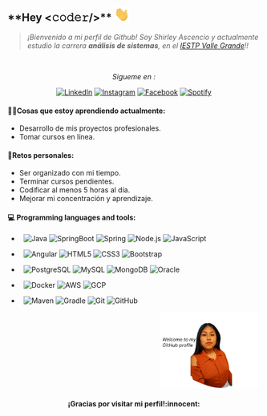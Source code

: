 <!-- Greeting -->
<h2> **Hey <𝚌𝚘𝚍𝚎𝚛/>** <img src="https://github.com/ABSphreak/ABSphreak/blob/master/gifs/Hi.gif" width="30px"></h2>

<!--Introducción -->
>*¡Bienvenido a mi perfil de Github! Soy Shirley Ascencio y actualmente estudio la carrera **análisis de sistemas**, en el [IESTP Valle Grande](https://www.vallegrande.edu.pe)!!*

<br>

<div align="center">

<i>Sigueme en :</i><br>

<a href="https://www.linkedin.com/in/shirley-ascencio-432993239/" target="_blank"><img src="https://img.shields.io/badge/LinkedIn-%230077B5.svg?&style=flat-square&logo=linkedin&logoColor=white" alt="LinkedIn"></a>
<a href="https://www.instagram.com/shirleyascencio.p/" target="_blank"><img src="https://img.shields.io/badge/Instagram-%23E4405F.svg?&style=flat-square&logo=instagram&logoColor=white" alt="Instagram"></a>
<a href="https://www.facebook.com/profile.php?id=100086272549840" target="_blank"><img src="https://img.shields.io/badge/Facebook-%231877F2.svg?&style=flat-square&logo=facebook&logoColor=white" alt="Facebook"></a>
<a href="https://open.spotify.com/user/v85zau0pw4jpc4wz5x57qc4el?si=dZoGW7I9QqKoZqoAgRfPtw&utm_source=whatsapp" target="_blank"><img src="https://img.shields.io/badge/Spotify-%231ED760.svg?&style=flat-square&logo=spotify&logoColor=white" alt="Spotify"></a>

</div>


#### 👩‍💻Cosas que estoy aprendiendo actualmente:
-  Desarrollo de mis proyectos profesionales.
-  Tomar cursos en línea.

#### 🌱Retos personales:
-  Ser organizado con mi tiempo.
-  Terminar cursos pendientes.
-  Codificar al menos 5 horas al día.
-  Mejorar mi concentración y aprendizaje.

#### :computer: Programming languages and tools: 
- &#160; ![Java](https://img.shields.io/badge/-Java-ED8B00?style=flat&logo=Java&logoColor=white)
![SpringBoot](https://img.shields.io/badge/-SpringBoot-black?style=flat&logo=springboot&link=https://github.com/Quananhle/Java-Web-Developer)
![Spring](http://img.shields.io/badge/-Spring-6DB33F?style=flat&logo=spring&logoColor=ffffff)
![Node.js](https://img.shields.io/badge/Node.js-43853D?style=flat&logo=node.js&logoColor=white)
![JavaScript](https://img.shields.io/badge/JavaScript-F7DF1E?style=flat&logo=javascript&logoColor=black)

-  &#160; ![Angular](https://img.shields.io/badge/Angular-DD0031?style=flat&logo=angular&logoColor=white)
![HTML5](https://img.shields.io/badge/HTML5-E34F26?style=flat&logo=html5&logoColor=white)
![CSS3](https://img.shields.io/badge/CSS3-1572B6?style=flat&logo=css3&logoColor=white)
![Bootstrap](https://img.shields.io/badge/Bootstrap-563D7C?style=flat&logo=bootstrap&logoColor=white)
-  &#160; ![PostgreSQL](https://img.shields.io/badge/PostgreSQL-316192?style=flat&logo=postgresql&logoColor=white)
![MySQL](https://img.shields.io/badge/MySQL-00000F?style=flat&logo=mysql&logoColor=white)
![MongoDB](https://img.shields.io/badge/MongoDB-4EA94B?style=flat&logo=mongodb&logoColor=white)
![Oracle](https://img.shields.io/badge/Oracle-F80000?style=flat&logo=oracle&logoColor=black)
- &#160; ![Docker](https://img.shields.io/badge/-Docker-black?style=flat&logo=docker)
![AWS](https://img.shields.io/badge/Amazon_AWS-FF9900?style=flat&logo=amazonaws&logoColor=white)
![GCP](https://img.shields.io/badge/Google_Cloud-4285F4?style=flat&logo=google-cloud&logoColor=white)
- &#160; ![Maven](https://img.shields.io/badge/Maven-C71A36?style=flat&logo=apache-maven&link=hhttps://github.com/Quananhle/Java-Web-Developer)
![Gradle](https://img.shields.io/badge/Gradle-02303A?style=flat&logo=gradle&link=hhttps://github.com/Quananhle/Java-Web-Developer)
![Git](https://img.shields.io/badge/-Git-black?style=flat&logo=git&link=https://github.com/Quananhle)
![GitHub](https://img.shields.io/badge/GitHub-100000?style=flat&logo=github&logoColor=white)

<div height="500" align="right"  width="50" >

<img src="https://github.com/ShirleyAscencioLuyo/portafolio-personal/blob/main/Mi%20perfil.png" width="200"/>

<h4 align="center">¡Gracias por visitar mi perfil!:innocent:</h4>
